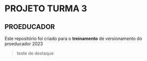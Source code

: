 # PROJETO TURMA 3

## PROEDUCADOR

Este repositório foi criado para o **treinamento** de versionamento do proeducador 2023


>teste de destaque
